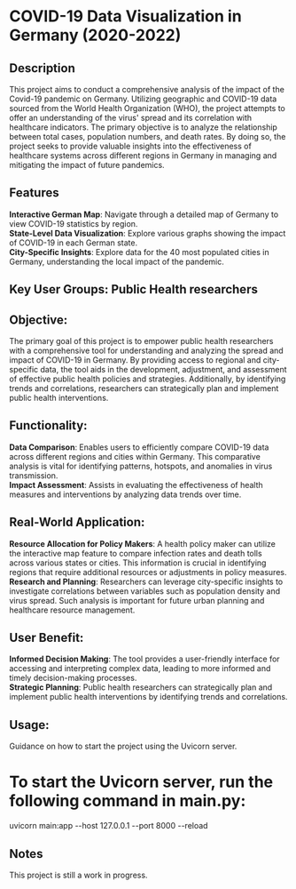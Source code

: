 # COVID-19 Data Visualization in Germany (2020-2022)

## Description
This project aims to conduct a comprehensive analysis of the impact of the Covid-19 pandemic on Germany. Utilizing geographic and COVID-19 data sourced from the World Health Organization (WHO), the project attempts to offer an understanding of the virus' spread and its correlation with healthcare indicators. The primary objective is to analyze the relationship between total cases, population numbers, and death rates. By doing so, the project seeks to provide valuable insights into the effectiveness of healthcare systems across different regions in Germany in managing and mitigating the impact of future pandemics.

## Features
**Interactive German Map**: Navigate through a detailed map of Germany to view COVID-19 statistics by region.  
**State-Level Data Visualization**: Explore various graphs showing the impact of COVID-19 in each German state.  
**City-Specific Insights**: Explore data for the 40 most populated cities in Germany, understanding the local impact of the pandemic.  

## Key User Groups: Public Health researchers

## Objective:
The primary goal of this project is to empower public health researchers with a comprehensive tool for understanding and analyzing the spread and impact of COVID-19 in Germany. By providing access to regional and city-specific data, the tool aids in the development, adjustment, and assessment of effective public health policies and strategies. Additionally, by identifying trends and correlations, researchers can strategically plan and implement public health interventions.

## Functionality:
**Data Comparison**: Enables users to efficiently compare COVID-19 data across different regions and cities within Germany. This comparative analysis is vital for identifying patterns, hotspots, and anomalies in virus transmission.  
**Impact Assessment**: Assists in evaluating the effectiveness of health measures and interventions by analyzing data trends over time.  

## Real-World Application:
**Resource Allocation for Policy Makers**: A health policy maker can utilize the interactive map feature to compare infection rates and death tolls across various states or cities. This information is crucial in identifying regions that require additional resources or adjustments in policy measures.  
**Research and Planning**: Researchers can leverage city-specific insights to investigate correlations between variables such as population density and virus spread. Such analysis is important for future urban planning and healthcare resource management.  

## User Benefit:
**Informed Decision Making**: The tool provides a user-friendly interface for accessing and interpreting complex data, leading to more informed and timely decision-making processes.  
**Strategic Planning**: Public health researchers can strategically plan and implement public health interventions by identifying trends and correlations.  

## Usage:
Guidance on how to start the project using the Uvicorn server.

# To start the Uvicorn server, run the following command in main.py:
uvicorn main:app --host 127.0.0.1 --port 8000 --reload

## Notes
This project is still a work in progress. 
